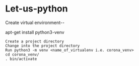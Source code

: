 # Let-us-python

Create virtual environment--

apt-get install python3-venv

    Create a project directory
    Change into the project directory
    Run python3 -m venv <name_of_virtualenv i.e. corona_venv>
    cd corona_venv/
    . bin/activate
